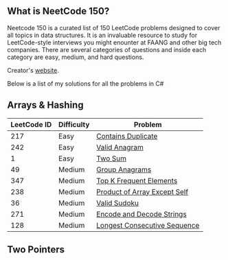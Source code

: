 ## What is NeetCode 150?

Neetcode 150 is a curated list of 150 LeetCode problems designed to cover all topics in data structures. It is an invaluable resource to study for LeetCode-style interviews you might enounter at FAANG and other big tech companies.
There are several categories of questions and inside each category are easy, medium, and hard questions.

Creator's [website](https://neetcode.io/).

Below is a list of my solutions for all the problems in C#

## Arrays & Hashing

| LeetCode ID | Difficulty | Problem                                                                                     |                                                                 
| ----------- | ---------- | ------------------------------------------------------------------------------------------- |
| 217         | Easy       | [Contains Duplicate](https://leetcode.com/problems/contains-duplicate/)                     |                                             
| 242         | Easy       | [Valid Anagram](https://leetcode.com/problems/valid-anagram/)                               |
| 1           | Easy       | [Two Sum](https://leetcode.com/problems/two-sum/)                                           |
| 49          | Medium     | [Group Anagrams](https://leetcode.com/problems/group-anagrams/)                             |
| 347         | Medium     | [Top K Frequent Elements](https://leetcode.com/problems/top-k-frequent-elements/)           |
| 238         | Medium     | [Product of Array Except Self](https://leetcode.com/problems/product-of-array-except-self/) |
| 36          | Medium     | [Valid Sudoku](https://leetcode.com/problems/valid-sudoku/)                                 |
| 271         | Medium     | [Encode and Decode Strings](https://leetcode.com/problems/encode-and-decode-strings/)       |
| 128         | Medium     | [Longest Consecutive Sequence](https://leetcode.com/problems/longest-consecutive-sequence/) |

## Two Pointers


